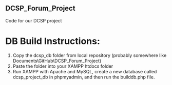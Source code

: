 ## DCSP_Forum_Project
Code for our DCSP project

# DB Build Instructions:

1. Copy the dcsp_db folder from local repository (probably somewhere like Documents\GitHub\DCSP_Forum_Project)
2. Paste the folder into your XAMPP htdocs folder 
3. Run XAMPP with Apache and MySQL, create a new database called dcsp_project_db in phpmyadmin, and then run the builddb.php file.

